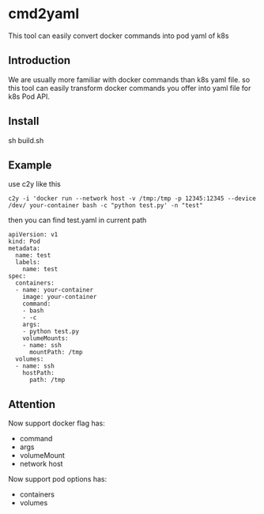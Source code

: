 # cmd2yaml
This tool can easily convert docker commands into pod yaml of k8s

## Introduction
We are usually more familiar with docker commands than k8s yaml file.
so this tool can easily transform docker commands you offer into yaml file for k8s Pod API.

## Install

sh build.sh

## Example

use c2y like this
```
c2y -i 'docker run --network host -v /tmp:/tmp -p 12345:12345 --device /dev/ your-container bash -c "python test.py' -n "test"
```

then you can find test.yaml in current path

```
apiVersion: v1
kind: Pod
metadata:
  name: test
  labels:
    name: test
spec:
  containers:
  - name: your-container
    image: your-container
    command:
    - bash
    - -c
    args:
    - python test.py
    volumeMounts:
    - name: ssh
      mountPath: /tmp
  volumes:
  - name: ssh
    hostPath:
      path: /tmp
```

## Attention

Now support docker flag has:
- command
- args
- volumeMount
- network host

Now support pod options has:
- containers
- volumes
